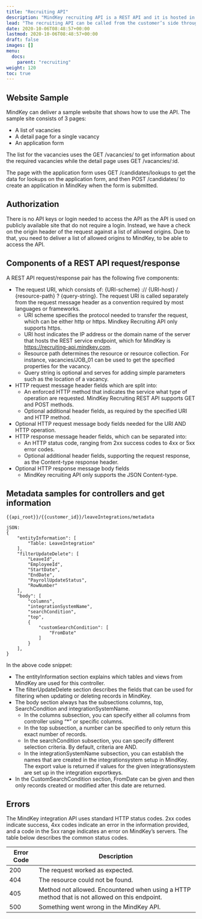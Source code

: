 ```yaml
---
title: "Recruiting API"
description: "MindKey recruiting API is a REST API and it is hosted in Azure. Our API has predictable resource-oriented URLs, accepts form-data request bodies, returns JSON, and uses standard HTTP response codes, authentication and verbs."
lead: "The recruiting API can be called from the customer’s side through the CustomerId."
date: 2020-10-06T08:48:57+00:00
lastmod: 2020-10-06T08:48:57+00:00
draft: false
images: []
menu:
  docs:
    parent: "recruiting"
weight: 120
toc: true
---
```


## Website Sample
MindKey can deliver a sample website that shows how to use the API. The sample site consists of 3 pages:
- A list of vacancies
- A detail page for a single vacancy
- An application form

The list for the vacancies uses the GET /vacancies/ to get information about the required vacancies while the detail page uses GET /vacancies/:id.

The page with the application form uses GET /candidates/lookups to get the data for lookups on the application form, and then POST /candidates/ to create an application in MindKey when the form is submitted.

## Authorization
There is no API keys or login needed to access the API as the API is used on publicly available site that do not require a login. Instead, we have a check on the origin header of the request against a list of allowed origins. Due to that, you need to deliver a list of allowed origins to MindKey, to be able to access the API.

## Components of a REST API request/response
A REST API request/response pair has the following five components:
- The request URI, which consists of: {URI-scheme} :// {URI-host} / {resource-path} ? {query-string}. The request URI is called separately from the request message header as a convention required by most languages or frameworks.
    - URI scheme specifies the protocol needed to transfer the request, which can be either http or https. Mindkey Recruiting API only supports https.
    - URI host indicates the IP address or the domain name of the server that hosts the REST service endpoint, which for MindKey is https://recruiting-api.mindkey.com.
    - Resource path determines the resource or resource collection. For instance, vacancies/JOB_01 can be used to get the specified properties for the vacancy.
    - Query string is optional and serves for adding simple parameters such as the location of a vacancy.
- HTTP request message header fields which are split into:
    - An enforced HTTP method that indicates the service what type of operation are requested. MindKey Recruiting REST API supports GET and POST methods.
    - Optional additional header fields, as required by the specified URI and HTTP method.
- Optional HTTP request message body fields needed for the URI AND HTTP operation.
- HTTP response message header fields, which can be separated into:
    - An HTTP status code, ranging from 2xx success codes to 4xx or 5xx error codes.
    - Optional additional header fields, supporting the request response, as the Content-type response header.
- Optional HTTP response message body fields
    - MindKey recruiting API only supports the JSON Content-type.

## Metadata samples for controllers and get information

```
{{api_root}}/{{customer_id}}/leaveIntegrations/metadata

jSON:
{
    "entityInformation": [
        "Table: LeaveIntegration"
    ],
    "filterUpdateDelete": [
        "LeaveId",
        "EmployeeId",
        "StartDate",
        "EndDate",
        "PayrollUpdateStatus",
        "RowNumber"
    ],
    "body": [
        "columns",
        "integrationSystemName",
        "searchCondition",
        "top",
        {
            "customSearchCondition": [
                "FromDate"
            ]
        }
    ],
}
```
In the above code snippet:

- The entityInformation section explains which tables and views from MindKey are used for this controller.
- The filterUpdateDelete section describes the fields that can be used for filtering when updating or deleting records in MindKey.
- The body section always has the subsections columns, top, SearchCondition and integrationSystemName.
  - In the columns subsection, you can specify either all columns from controller using “*” or specific columns.
  - In the top subsection, a number can be specified to only return this exact number of records.
  - In the searchCondition subsection, you can specify different selection criteria. By default, criteria are AND.
  - In the integrationSystemName subsection, you can establish the names that are created in the integrationsystem setup in MindKey. The export value is returned if values for the given integrationsystem are set up in the integration exportkeys.
- In the CustomSearchCondition section, FromDate can be given and then only records created or modified after this date are returned.

## Errors
The MindKey integration API uses standard HTTP status codes. 2xx codes indicate success, 4xx codes indicate an error in the information provided, and a code in the 5xx range indicates an error on MindKey’s servers. The table below describes the common status codes.

| Error Code| Description |
| ------------- |-------------|
| 200   | The request worked as expected.    |
| 404   | The resource could not be found.     |
| 405   | Method not allowed. Encountered when using a HTTP method that is not allowed on this endpoint.     |
| 500   | Something went wrong in the MindKey API.     |
